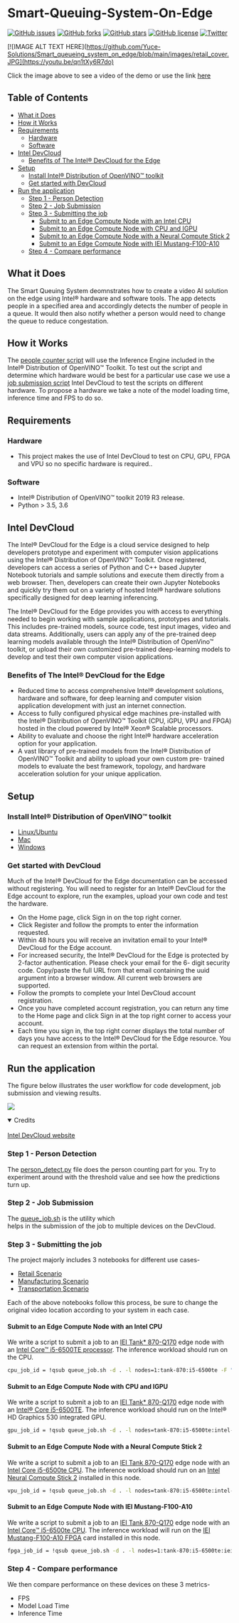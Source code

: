 # Smart-Queuing-System-On-Edge

[![GitHub issues](https://img.shields.io/github/issues/Yuce-Solutions/Smart_queueing_system_on_edge)](https://github.com/Yuce-Solutions/Smart_queueing_system_on_edge/issues)
[![GitHub forks](https://img.shields.io/github/forks/Yuce-Solutions/Smart_queueing_system_on_edge)](https://github.com/Yuce-Solutions/Smart_queueing_system_on_edge/network)
[![GitHub stars](https://img.shields.io/github/stars/Yuce-Solutions/Smart_queueing_system_on_edge)](https://github.com/Yuce-Solutions/Smart_queueing_system_on_edge/stargazers)
[![GitHub license](https://img.shields.io/github/license/Yuce-Solutions/Smart_queueing_system_on_edge)](https://github.com/Yuce-Solutions/Smart_queueing_system_on_edge/blob/main/LICENSE)
[![Twitter](https://img.shields.io/twitter/url?style=social)](https://twitter.com/intent/tweet?text=Wow:&url=https%3A%2F%2Fgithub.com%2FYuce-Solutions%2FSmart_queueing_system_on_edge)

[![IMAGE ALT TEXT HERE](https://github.com/Yuce-Solutions/Smart_queueing_system_on_edge/blob/main/images/retail_cover.JPG](https://youtu.be/qn1tXy6R7do)

Click the image above to see a video of the demo or use the link [here](https://youtu.be/qn1tXy6R7do)

## Table of Contents

- [What it Does](#what-it-does)
- [How it Works](#how-it-works)
- [Requirements](#requirements)
  - [Hardware](#hardware)
  - [Software](#software)
- [Intel DevCloud](#intel-devcloud)
  - [Benefits of The Intel® DevCloud for the Edge](#benefits-of-the-intel-devcloud-for-the-edge)
- [Setup](#setup)
  - [Install Intel® Distribution of OpenVINO™ toolkit](#install-intel-distribution-of-openvino-toolkit)
  - [Get started with DevCloud](#get-started-with-devcloud)
- [Run the application](#run-the-application)
  - [Step 1 - Person Detection](#step-1---person-detection)
  - [Step 2 - Job Submission](#step-2---job-submission)
  - [Step 3 - Submitting the job](#step-3---submitting-the-job)
    - [Submit to an Edge Compute Node with an Intel CPU](#submit-to-an-edge-compute-node-with-an-intel-cpu)
    - [Submit to an Edge Compute Node with CPU and IGPU](#submit-to-an-edge-compute-node-with-cpu-and-igpu)
    - [Submit to an Edge Compute Node with a Neural Compute Stick 2](#submit-to-an-edge-compute-node-with-a-neural-compute-stick-2)
    - [Submit to an Edge Compute Node with IEI Mustang-F100-A10](#submit-to-an-edge-compute-node-with-iei-mustang-f100-a10)
  - [Step 4 - Compare performance](#step-4---compare-performance)

## What it Does

The Smart Queuing System deomnstrates how to create a video AI solution on the edge using Intel® hardware and software tools. The app
detects people in a specified area and accordingly detects the number of people in a queue. It would then also notify whether a person
would need to change the queue to reduce congestation.

## How it Works

The [people counter script](https://github.com/Yuce-Solutions/Smart_queueing_system_on_edge/blob/main/person_detect.py)
will use the Inference Engine included in the Intel® Distribution of OpenVINO™ Toolkit. To test out the script and determine which
hardware would be best for a particular use case we use a
[job submission script](https://github.com/Yuce-Solutions/Smart_queueing_system_on_edge/blob/main/queue_job.sh)
Intel DevCloud to test the scripts on different hardware. To propose a hardware we take a note of the model loading time, inference time
and FPS to do so.

## Requirements

### Hardware

- This project makes the use of Intel DevCloud to test on CPU, GPU, FPGA and VPU so no specific hardware is required..

### Software

- Intel® Distribution of OpenVINO™ toolkit 2019 R3 release.
- Python > 3.5, 3.6

## Intel DevCloud

The Intel® DevCloud for the Edge is a cloud service designed to help developers prototype and experiment with computer vision
applications using the Intel® Distribution of OpenVINO™ Toolkit. Once registered, developers can access a series of Python and C++ based
Jupyter Notebook tutorials and sample solutions and execute them directly from a web browser. Then, developers can create their own
Jupyter Notebooks and quickly try them out on a variety of hosted Intel® hardware solutions specifically designed for deep learning
inferencing.

The Intel® DevCloud for the Edge provides you with access to everything needed to begin working with sample applications, prototypes and
tutorials. This includes pre-trained models, source code, test input images, video and data streams. Additionally, users can apply any
of the pre-trained deep learning models available through the Intel® Distribution of OpenVino™ toolkit, or upload their own customized
pre-trained deep-learning models to develop and test their own computer vision applications.

### Benefits of The Intel® DevCloud for the Edge

- Reduced time to access comprehensive Intel® development solutions, hardware and software, for deep learning and computer vision
  application development with just an internet connection.
- Access to fully configured physical edge machines pre-installed with the Intel® Distribution of OpenVINO™ Toolkit (CPU, iGPU, VPU and
  FPGA) hosted in the cloud powered by Intel® Xeon® Scalable processors.
- Ability to evaluate and choose the right Intel® hardware acceleration option for your application.
- A vast library of pre-trained models from the Intel® Distribution of OpenVINO™ Toolkit and ability to upload your own custom pre-
  trained models to evaluate the best framework, topology, and hardware acceleration solution for your unique application.

## Setup

### Install Intel® Distribution of OpenVINO™ toolkit

- [Linux/Ubuntu](./linux-setup.md)
- [Mac](./mac-setup.md)
- [Windows](./windows-setup.md)

### Get started with DevCloud

Much of the Intel® DevCloud for the Edge documentation can be accessed without registering. You will need to register for an Intel®
DevCloud for the Edge account to explore, run the examples, upload your own code and test the hardware.

- On the Home page, click Sign in on the top right corner.
- Click Register and follow the prompts to enter the information requested.
- Within 48 hours you will receive an invitation email to your Intel® DevCloud for the Edge account.
- For increased security, the Intel® DevCloud for the Edge is protected by 2-factor authentication. Please check your email for the 6-
  digit security code. Copy/paste the full URL from that email containing the uuid argument into a browser window. All current web
  browsers are supported.
- Follow the prompts to complete your Intel DevCloud account registration.
- Once you have completed account registration, you can return any time to the Home page and click Sign in at the top right corner to
  access your account.
- Each time you sign in, the top right corner displays the total number of days you have access to the Intel® DevCloud for the Edge
  resource. You can request an extension from within the portal.

## Run the application

The figure below illustrates the user workflow for code development, job submission and viewing results.

![](https://github.com/Yuce-Solutions/Smart_queueing_system_on_edge/blob/main/images/How-DevCloud-works.svg)

<details open>
<summary>Credits</summary>
<br>
<a href="https://devcloud.intel.com/edge/">Intel DevCloud website</a>
</details>

### Step 1 - Person Detection

The [person_detect.py](https://github.com/Rishit-dagli/Smart-Queuing-System-On-Edge/blob/master/person_detect.py) file does the person
counting part for you. Try to experiment around with the threshold value and see how the predictions turn up.

### Step 2 - Job Submission

The [queue_job.sh](https://github.com/Yuce-Solutions/Smart_queueing_system_on_edge/blob/main/person_detect.py) is the utility which  
helps in the submission of the job to multiple devices on the DevCloud.

### Step 3 - Submitting the job

The project majorly includes 3 notebooks for different use cases-

- [Retail Scenario](https://github.com/Yuce-Solutions/Smart_queueing_system_on_edge/blob/main/Retail_Scenario.ipynb)
- [Manufacturing Scenario](https://github.com/Yuce-Solutions/Smart_queueing_system_on_edge/blob/main/Manufacturing_Scenario.ipynb)
- [Transportation Scenario](https://github.com/Yuce-Solutions/Smart_queueing_system_on_edge/blob/main/Transportation_Scenario.ipynb)

Each of the above notebooks follow this process, be sure to change the original video location according to your system in each case.

#### Submit to an Edge Compute Node with an Intel CPU

We write a script to submit a job to an
[IEI Tank\* 870-Q170](https://software.intel.com/en-us/iot/hardware/iei-tank-dev-kit-core) edge node with an [Intel Core™ i5-6500TE processor](https://ark.intel.com/products/88186/Intel-Core-i5-6500TE-Processor-6M-Cache-up-to-3-30-GHz-).
The inference workload should run on the CPU.

```sh
cpu_job_id = !qsub queue_job.sh -d . -l nodes=1:tank-870:i5-6500te -F "[model_path] CPU [original_video_path] /data/queue_param/manufacturing.npy [output_path] 2" -N store_core
```

#### Submit to an Edge Compute Node with CPU and IGPU

We write a script to submit a job to an [IEI Tank\* 870-Q170](https://software.intel.com/en-us/iot/hardware/iei-tank-dev-kit-core) edge
node with an [Intel® Core i5-6500TE](https://ark.intel.com/products/88186/Intel-Core-i5-6500TE-Processor-6M-Cache-up-to-3-30-GHz-). The
inference workload should run on the Intel® HD Graphics 530 integrated GPU.

```sh
gpu_job_id = !qsub queue_job.sh -d . -l nodes=tank-870:i5-6500te:intel-hd-530 -F "[model_path] GPU [original_video_path] /data/queue_param/manufacturing.npy [output_path] 2" -N store_core
```

#### Submit to an Edge Compute Node with a Neural Compute Stick 2

We write a script to submit a job to an [IEI Tank 870-Q170](https://software.intel.com/en-us/iot/hardware/iei-tank-dev-kit-core) edge
node with an [Intel Core i5-6500te CPU](https://ark.intel.com/products/88186/Intel-Core-i5-6500TE-Processor-6M-Cache-up-to-3-30-GHz-).
The inference workload should run on an [Intel Neural Compute Stick 2](https://software.intel.com/en-us/neural-compute-stick) installed
in this node.

```sh
vpu_job_id = !qsub queue_job.sh -d . -l nodes=tank-870:i5-6500te:intel-ncs2 -F "[model_path] MYRIAD [original_video_path] /data/queue_param/manufacturing.npy [output_path] 2" -N store_core
```

#### Submit to an Edge Compute Node with IEI Mustang-F100-A10

We write a script to submit a job to an [IEI Tank 870-Q170](https://software.intel.com/en-us/iot/hardware/iei-tank-dev-kit-core) edge
node with an [Intel Core™ i5-6500te CPU](https://ark.intel.com/products/88186/Intel-Core-i5-6500TE-Processor-6M-Cache-up-to-3-30-GHz-).
The inference workload will run on the [IEI Mustang-F100-A10 FPGA](https://www.ieiworld.com/mustang-f100/en/) card installed in this
node.

```sh
fpga_job_id = !qsub queue_job.sh -d . -l nodes=1:tank-870:i5-6500te:iei-mustang-f100-a10 -F "[model_path] HETERO:FPGA,CPU [original_video_path] /data/queue_param/manufacturing.npy [output_path] 2" -N store_core
```

### Step 4 - Compare performance

We then compare performance on these devices on these 3 metrics-

- FPS
- Model Load Time
- Inference Time
